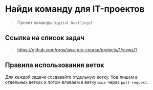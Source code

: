 # Найди команду для IT-проектов
> Проект команды `Digital Nestlings`!

## Ссылка на список задач 
> https://github.com/orgs/java-pro-course/projects/1/views/1

## Правила использования веток
Для каждой задачи создавайте отдельную ветку. Код пишем в отдельных ветках
и потом вливаем в ветку `main` через `pull-request`.
